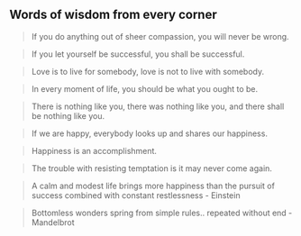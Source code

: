 ## Words of wisdom from every corner ## 

> If you do anything out of sheer compassion, you will never be wrong.

> If you let yourself be successful, you shall be successful.

> Love is to live for somebody, love is not to live with somebody.

> In every moment of life, you should be what you ought to be.

> There is nothing like you, there was nothing like you, and there shall be nothing like you.

> If we are happy, everybody looks up and shares our happiness. 

> Happiness is an accomplishment. 

> The trouble with resisting temptation is it may never come again.

> A calm and modest life brings more happiness than the pursuit of success combined with constant restlessness - Einstein

> Bottomless wonders spring from simple rules.. repeated without end - Mandelbrot

